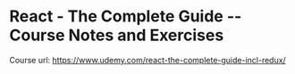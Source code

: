 # React - The Complete Guide -- Course Notes and Exercises

Course url: https://www.udemy.com/react-the-complete-guide-incl-redux/
